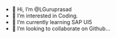- 👋 Hi, I’m @LGuruprasad
- 👀 I’m interested in Coding.
- 🌱 I’m currently learning  SAP UI5
- 💞️ I’m looking to collaborate on  Github...


<!---
LGuruprasad/LGuruprasad is a ✨ special ✨ repository because its `README.md` (this file) appears on your GitHub profile.
You can click the Preview link to take a look at your changes.
--->
